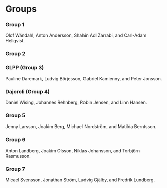 # Groups

### Group 1

Olof Wändahl, Anton Andersson, Shahin Adl Zarrabi, and Carl-Adam Hellqvist.

### Group 2

### GLPP (Group 3)

Pauline Daremark, Ludvig Börjesson, Gabriel Kamienny, and Peter Jonsson.

### Dajoroli (Group 4)

Daniel Wising, Johannes Rehnberg, Robin Jensen, and Linn Hansen.

### Group 5

Jenny Larsson, Joakim Berg, Michael Nordström, and Matilda Berntsson.

### Group 6

Anton Landberg, Joakim Olsson, Niklas Johansson, and Torbjörn Rasmusson.

### Group 7

Micael Svensson, Jonathan Ström, Ludvig Gjälby, and Fredrik Lundberg.